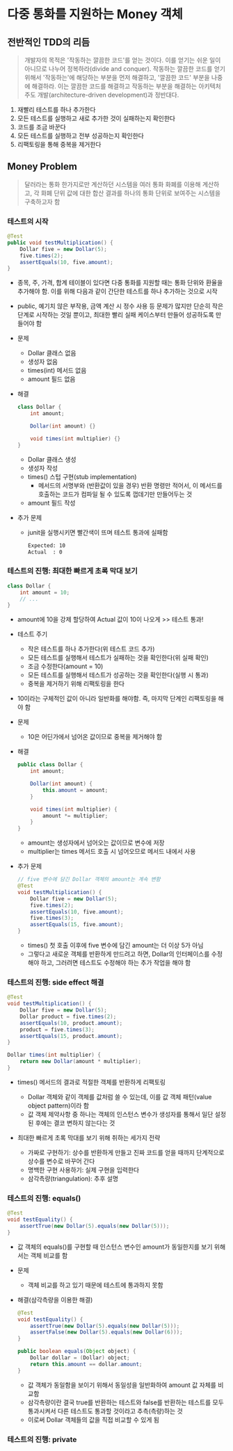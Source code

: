 # 다중 통화를 지원하는 Money 객체



## 전반적인 TDD의 리듬

> 개발자의 목적은 '작동하는 깔끔한 코드'를 얻는 것이다. 이를 얻기는 쉬운 일이 아니므로 나누어 정복하라(divide and conquer). 작동하는 깔끔한 코드를 얻기 위해서 '작동하는'에 해당하는 부분을 먼저 해결하고, '깔끔한 코드' 부분을 나중에 해결하라. 이는 깔끔한 코드를 해결하고 작동하는 부분을 해결하는 아키텍처 주도 개발(architecture-driven development)과 정반대다.

1. 재빨리 테스트를 하나 추가한다
2. 모든 테스트를 실행하고 새로 추가한 것이 실패하는지 확인한다
3. 코드를 조금 바꾼다
4. 모든 테스트를 실행하고 전부 성공하는지 확인한다
5. 리팩토링을 통해 중복을 제거한다



## Money Problem

> 달러라는 통화 한가지로만 계산하던 시스템을 여러 통화 화폐를 이용해 계산하고, 각 화폐 단위 값에 대한 합산 결과를 하나의 통화 단위로 보여주는 시스템을 구축하고자 함



### 테스트의 시작

```java
@Test
public void testMultiplication() {
    Dollar five = new Dollar(5);
    five.times(2);
    assertEquals(10, five.amount);
}
```

- 종목, 주, 가격, 합계 테이블이 있다면 다중 통화를 지원할 때는 통화 단위와 환율을 추가해야 함. 이를 위해 다음과 같이 간단한 테스트를 하나 추가하는 것으로 시작
- public, 예기치 않은 부작용, 금액 계산 시 정수 사용 등 문제가 많지만 단순히 작은 단계로 시작하는 것일 뿐이고, 최대한 빨리 실패 케이스부터 만들어 성공하도록 만들어야 함
- 문제
  - Dollar 클래스 없음
  - 생성자 없음
  - times(int) 메서드 없음
  - amount 필드 없음

- 해결

  ```java
  class Dollar {
      int amount;
  
      Dollar(int amount) {}
  
      void times(int multiplier) {}
  }
  ```

  - Dollar 클래스 생성
  - 생성자 작성
  - times() 스텁 구현(stub implementation)
    - 메서드의 서명부와 (반환값이 있을 경우) 반환 명령만 적어서, 이 메서드를 호출하는 코드가 컴파일 될 수 있도록 껍데기만 만들어두는 것
  - amount 필드 작성

- 추가 문제

  - junit을 실행시키면 빨간색이 뜨며 테스트 통과에 실패함

    ```txt
    Expected: 10
    Actual  : 0
    ```



### 테스트의 진행: 최대한 빠르게 초록 막대 보기

```java
class Dollar {
    int amount = 10;
    // ...
}
```

- amount에 10을 강제 할당하여 Actual 값이 10이 나오게  >> 테스트 통과!

- 테스트 주기

  - 작은 테스트를 하나 추가한다(위 테스트 코드 추가)
  - 모든 테스트를 실행해서 테스트가 실패하는 것을 확인한다(위 실패 확인)
  - 조금 수정한다(amount = 10)
  - 모든 테스트를 실행해서 테스트가 성공하는 것을 확인한다(실행 시 통과)
  - 중복을 제거하기 위해 리팩토링을 한다

- 10이라는 구체적인 값이 아니라 일반화를 해야함. 즉, 마지막 단계인 리팩토링을 해야 함

- 문제

  - 10은 어딘가에서 넘어온 값이므로 중복을 제거해야 함

- 해결

  ```java
  public class Dollar {
      int amount;
  
      Dollar(int amount) {
          this.amount = amount;
      }
  
      void times(int multiplier) {
          amount *= multiplier;
      }
  }
  ```

  - amount는 생성자에서 넘어오는 값이므로 변수에 저장
  - multiplier는 times 메서드 호출 시 넘어오므로 메서드 내에서 사용

- 추가 문제

  ```java
  // five 변수에 담긴 Dollar 객체의 amount는 계속 변함
  @Test
  void testMultiplication() {
      Dollar five = new Dollar(5);
      five.times(2);
      assertEquals(10, five.amount);
      five.times(3);
      assertEquals(15, five.amount);
  }
  ```

  - times() 첫 호출 이후에 five 변수에 담긴 amount는 더 이상 5가 아님
  - 그렇다고 새로운 객체를 반환하게 만드려고 하면, Dollar의 인터페이스를 수정해야 하고, 그러려면 테스트도 수정해야 하는 추가 작업을 해야 함



### 테스트의 진행: side effect 해결

```java
@Test
void testMultiplication() {
    Dollar five = new Dollar(5);
    Dollar product = five.times(2);    
    assertEquals(10, product.amount);
    product = five.times(3);
    assertEquals(15, product.amount);
}

Dollar times(int multiplier) {
    return new Dollar(amount * multiplier);
}
```

- times() 메서드의 결과로 적절한 객체를 반환하게 리팩토링
  - Dollar 객체와 같이 객체를 값처럼 쓸 수 있는데, 이를 값 객체 패턴(value object pattern)이라 함
  - 값 객체 제약사항 중 하나는 객체의 인스턴스 변수가 생성자를 통해서 일단 설정된 후에는 결코 변하지 않는다는 것

- 최대한 빠르게 초록 막대를 보기 위해 취하는 세가지 전략
  - 가짜로 구현하기: 상수를 반환하게 만들고 진짜 코드를 얻을 때까지 단계적으로 상수를 변수로 바꾸어 간다
  - 명백한 구현 사용하기: 실제 구현을 입력한다
  - 삼각측량(triangulation): 추후 설명



### 테스트의 진행: equals()

```java
@Test
void testEquality() {
    assertTrue(new Dollar(5).equals(new Dollar(5)));
}
```

- 값 객체의 equals()를 구현할 때 인스턴스 변수인 amount가 동일한지를 보기 위해서는 객체 비교를 함

- 문제

  - 객체 비교를 하고 있기 때문에 테스트에 통과하지 못함

- 해결(삼각측량을 이용한 해결)

  ```java
  @Test
  void testEquality() {
      assertTrue(new Dollar(5).equals(new Dollar(5)));
      assertFalse(new Dollar(5).equals(new Dollar(6)));
  }
  
  public boolean equals(Object object) {
      Dollar dollar = (Dollar) object;
      return this.amount == dollar.amount;
  }
  ```

  - 값 객체가 동일함을 보이기 위해서 동일성을 일반화하여 amount 값 자체를 비교함
  - 삼각측량이란 결국 true를 반환하는 테스트와 false를 반환하는 테스트를 모두 통과시켜서 다른 테스트도 통과할 것이라고 추측(측량)하는 것
  - 이로써 Dollar 객체들의 값을 직접 비교할 수 있게 됨



### 테스트의 진행: private

